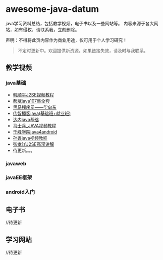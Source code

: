 # awesome-java-datum
java学习资料总结，包括教学视频，电子书以及一些网站等。
内容来源于各大网站，如有侵权，请联系我，立刻删除。

声明：不得将此页内容作为商业用途，仅可用于个人学习研究！

> 不定时更新中。欢迎提供新资源。如果链接失效，请及时与我联系。

## 教学视频

### java基础

 - [韩顺平J2SE视频教程](https://pan.baidu.com/s/1eSh3myI)
 - [郝斌java107集全套](https://pan.baidu.com/s/1qXZbpRQ)
 - [黑马程序员——毕向东](https://pan.baidu.com/s/1pLyLNlD)
 - [传智播客java(基础班+就业班)](https://pan.baidu.com/s/1geLg60V)
 - [达内java基础](https://pan.baidu.com/s/1mifpbj6)
 - [马士兵_JAVA视频教程](https://pan.baidu.com/s/1i5wWfyd)
 - [千峰学院java4android](https://pan.baidu.com/s/1miBdjD2)
 - [孙鑫java视频教程](https://pan.baidu.com/s/1o7RDLNG)
 - [张孝详J2SE高深讲解](https://pan.baidu.com/s/1dFKeRW9)
 - 待更新。。。
 
 
### javaweb


### javaEE框架


### android入门

## 电子书
//待更新
## 学习网站
//待更新
